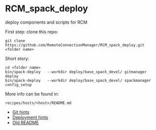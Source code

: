 # RCM_spack_deploy
deploy components and scripts for RCM

First step: clone this repo:

    git clone  https://github.com/RemoteConnectionManager/RCM_spack_deploy.git <folder name>

    
Short story:

    cd <folder name>
    bin/spack-deploy   --workdir deploy/base_spack_devel/ gitmanager deploy 
    bin/spack-deploy   --workdir deploy/base_spack_devel/ spackmanager config_setup

More info can be found in:

    recipes/hosts/<host>/README.md

  * [Git hints](https://github.com/RemoteConnectionManager/RCM_spack_deploy/blob/master/GIT_HINTS.md)
  * [Deployment hints](https://github.com/RemoteConnectionManager/RCM_spack_deploy/blob/master/DEPLOY_HINTS.md)
  * [Old README](https://github.com/RemoteConnectionManager/RCM_spack_deploy/blob/master/old_stuff/README.md)

